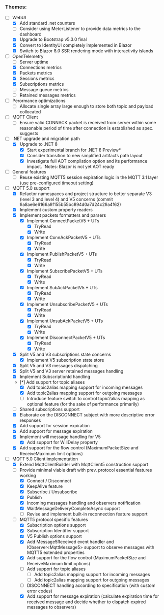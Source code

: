 
### Themes:

- [ ] WebUI
  - [x] Add standard .net counters
  - [ ] Consider using MeterListener to provide data metrics to the dashboard
  - [x] Upgrade to Bootstrap v5.3.0 final
  - [x] Convert to IdentityUI completely implemented in Blazor
  - [x] Switch to Blazor 8.0 SSR rendering mode with interactivity islands
- [ ] OpenTelemetry
  - [ ] Server uptime
  - [x] Connections metrics
  - [x] Packets metrics
  - [x] Sessions metrics
  - [x] Subscriptions metrics
  - [ ] Message queue metrics
  - [ ] Retained messages metrics
- [ ] Perormance optimizations
  - [ ] Allocate single array large enough to store both topic and payload collocated
- [ ] MQTT Client
  - [ ] Ensure valid CONNACK packet is received from server within some reasonable period of time after connection is established as spec. suggests
- [ ] .NET upgrade and migration path
  - [x] Upgrade to .NET 8
    - [x] Start experimental branch for .NET 8 Preview*
    - [x] Consider transition to new simplified artifacts path layout
    - [x] Investigate full AOT compilation option and its performance impact. 
    `Notes: Blazor is not yet AOT ready
- [ ] General features
  - [ ] Reuse existing MQTT5 session expiration logic in the MQTT 3.1 layer (use pre-configured timeout setting) 
- [ ] MQTT 5.0 support
  - [x] Refactor namespaces and project structure to better separate V3 (level 3 and level 4) and V5 concerns (commit 9a8ae6e6166a9f155b55bc894d0a7d24c29a4f62)
  - [x] Implement custom property readers
  - [x] Implement packets formatters and parsers
    - [x] Implement ConnectPacketV5 + UTs
      - [x] TryRead
      - [x] Write
    - [x] Implement ConnAckPacketV5 + UTs
      - [x] TryRead
      - [x] Write
    - [x] Implement PublishPacketV5 + UTs
      - [x] TryRead
      - [x] Write
    - [x] Implement SubscribePacketV5 + UTs
      - [x] TryRead
      - [x] Write
    - [x] Implement SubAckPacketV5 + UTs 
      - [x] TryRead
      - [x] Write
    - [x] Implement UnsubscribePacketV5 + UTs
      - [x] TryRead
      - [x] Write
    - [x] Implement UnsubAckPacketV5 + UTs 
      - [x] TryRead
      - [x] Write
    - [x] Implement DisconnectPacketV5 + UTs 
      - [x] TryRead
      - [x] Write
  - [x] Split V5 and V3 subscriptions state concerns
    - [x] Implement V5 subscription state store 
  - [x] Split V5 and V3 messages dispatching
  - [x] Split V5 and V3 server retained messages handling
  - [x] Implement SubscriptionId handling
  - [*] Add support for topic aliases
    - [x] Add topic2alias mapping support for incoming messages 
    - [x] Add topic2alias mapping support for outgoing messages 
    - [ ] Introduce feature switch to control topic2alias mapping as optional feature (for the sake of performance primarily) 
  - [ ] Shared subscriptions support
  - [x] Elaborate on the DISCONNECT subject with more descriptive error responses
  - [x] Add support for session expiration
  - [x] Add support for message expiration
  - [x] Implement will message handling for V5
    - [x] Add support for WillDelay property
  - [x] Add support for the flow control (MaximumPacketSize and ReceiveMaximum limit options)
- [ ] MQTT 5.0 Client implementation
  - [x] Extend MqttClientBuilder with MqttClient5 construction support
  - [ ] Provide minimal viable draft with prev. protocol essential features working
    - [x] Connect / Disconnect
    - [x] KeepAlive feature
    - [x] Subscribe / Unsubscribe
    - [x] Publish
    - [x] Incoming messages handling and observers notification  
    - [x] WaitMessageDeliveryCompleteAsync support
    - [ ] Revise and implement built-in reconnection feature support
  - [ ] MQTT5 protocol specific features
    - [x] Subscription options support
    - [x] Subscription Identifier support
    - [x] V5 Publish options support
    - [x] Add Message5Received event handler and IObserver&lt;MqttMessage5&gt; support to observe messages with MQTT5 extended properties
    - [x] Add support for the flow control (MaximumPacketSize and ReceiveMaximum limit options)
    - [ ] Add support for topic aliases
      - [ ] Add topic2alias mapping support for incoming messages 
      - [ ] Add topic2alias mapping support for outgoing messages 
    - [ ] DISCONNECT handling according to specification (with custom error codes)
    - [x] Add support for message expiration (calculate expiration time for received message and decide whether to dispatch expired messages to observers)